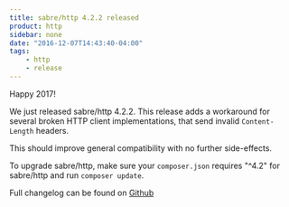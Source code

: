 ```yaml
---
title: sabre/http 4.2.2 released
product: http 
sidebar: none
date: "2016-12-07T14:43:40-04:00"
tags:
    - http 
    - release
---
```


Happy 2017!

We just released sabre/http 4.2.2. This release adds a workaround for several
broken HTTP client implementations, that send invalid `Content-Length` headers.

This should improve general compatibility with no further side-effects.

To upgrade sabre/http, make sure your `composer.json` requires "^4.2" for
sabre/http and run `composer update`.

Full changelog can be found on [Github][1]

[1]: https://github.com/fruux/sabre-http/blob/4.2.2/CHANGELOG.md
